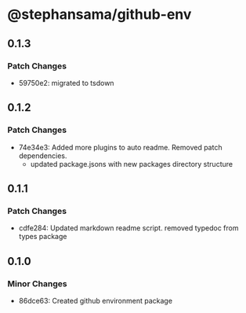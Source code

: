 # @stephansama/github-env

## 0.1.3

### Patch Changes

- 59750e2: migrated to tsdown

## 0.1.2

### Patch Changes

- 74e34e3: Added more plugins to auto readme. Removed patch dependencies.
  - updated package.jsons with new packages directory structure

## 0.1.1

### Patch Changes

- cdfe284: Updated markdown readme script. removed typedoc from types package

## 0.1.0

### Minor Changes

- 86dce63: Created github environment package
